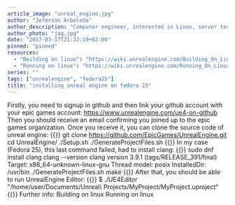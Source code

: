 ```yaml
---
article_image: "unreal_engine.jpg"
author: "Jeferson Arboleda"
author_description: "Computer engineer, interested in Linux, server technologies and eCommerce platforms, learning everyday."
author_photo: "jag.jpg"
date: "2017-03-17T21:33:19+02:00"
pinned: "pinned"
resources:
  - "Building on linux": "https://wiki.unrealengine.com/Building_On_Linux"
  - "Running on linux": "https://wiki.unrealengine.com/Running_On_Linux"
series: ""
tags: ["unrealengine", "fedora25"]
title: "installing unreal engine on fedora 25"
---
```


Firstly, you need to signup in github and then link your github account with your epic games account:
https://www.unrealengine.com/ue4-on-github
Then you should receive an email confirming you joined up to the epic games organization. Once you receive it, you can clone the source code of unreal engine:
{{<highlight sh>}}
git clone https://github.com/EpicGames/UnrealEngine.git
cd UnrealEngine/
./Setup.sh
./GenerateProjectFiles.sh
{{</highlight>}}
In my case (Fedora 25), this last command failed, had to install clang:
{{<highlight sh>}}
sudo dnf install clang
clang --version
clang version 3.9.1 (tags/RELEASE_391/final)
Target: x86_64-unknown-linux-gnu
Thread model: posix
InstalledDir: /usr/bin
./GenerateProjectFiles.sh
make
{{</highlight>}}
 After that, you should be able to run UnrealEngine Editor:
{{<highlight sh>}}
$ ./UE4Editor "/home/user/Documents/Unreal\ Projects/MyProject/MyProject.uproject"
{{</highlight>}}
Further info:
Building on linux
Running on linux
